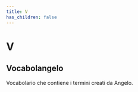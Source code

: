 ```yaml
---
title: V
has_children: false
---
```

# V

## Vocabolangelo
Vocabolario che contiene i termini creati da Angelo.